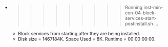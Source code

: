 * >>>>>>>>> Running inst-min-con-04-block-services-start-postinstall.sh ...
  * Block services from starting after they are being installed.
  * Disk size = 1467184K. Space Used = 8K. Runtime = 00:00:00:00.
